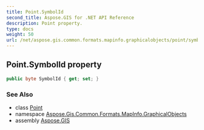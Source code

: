 ```yaml
---
title: Point.SymbolId
second_title: Aspose.GIS for .NET API Reference
description: Point property. 
type: docs
weight: 50
url: /net/aspose.gis.common.formats.mapinfo.graphicalobjects/point/symbolid/
---
```

## Point.SymbolId property

```csharp
public byte SymbolId { get; set; }
```

### See Also

* class [Point](../)
* namespace [Aspose.Gis.Common.Formats.MapInfo.GraphicalObjects](../../point/)
* assembly [Aspose.GIS](../../../)


